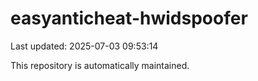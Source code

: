 # easyanticheat-hwidspoofer

Last updated: 2025-07-03 09:53:14

This repository is automatically maintained.
